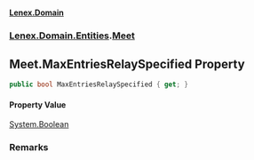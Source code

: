 #### [Lenex.Domain](index.md 'index')
### [Lenex.Domain.Entities](Lenex.Domain.Entities.md 'Lenex.Domain.Entities').[Meet](Lenex.Domain.Entities.Meet.md 'Lenex.Domain.Entities.Meet')

## Meet.MaxEntriesRelaySpecified Property

```csharp
public bool MaxEntriesRelaySpecified { get; }
```

#### Property Value
[System.Boolean](https://docs.microsoft.com/en-us/dotnet/api/System.Boolean 'System.Boolean')

### Remarks